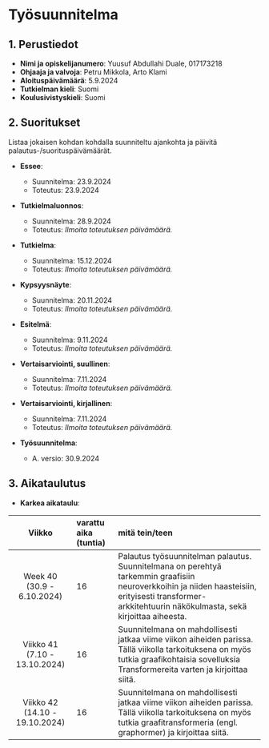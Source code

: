 # Työsuunnitelma

## 1. Perustiedot

- **Nimi ja opiskelijanumero**: Yuusuf Abdullahi Duale, 017173218
- **Ohjaaja ja valvoja**: Petru Mikkola, Arto Klami
- **Aloituspäivämäärä**: 5.9.2024
- **Tutkielman kieli**: Suomi
- **Koulusivistyskieli**: Suomi

## 2. Suoritukset

Listaa jokaisen kohdan kohdalla suunniteltu ajankohta ja päivitä palautus-/suorituspäivämäärät.

- **Essee**: 
  - Suunnitelma: 23.9.2024
  - Toteutus: 23.9.2024
- **Tutkielmaluonnos**: 
  - Suunnitelma: 28.9.2024
  - Toteutus: _Ilmoita toteutuksen päivämäärä._
- **Tutkielma**: 
  - Suunnitelma: 15.12.2024
  - Toteutus: _Ilmoita toteutuksen päivämäärä._
- **Kypsyysnäyte**: 
  - Suunnitelma: 20.11.2024
  - Toteutus: _Ilmoita toteutuksen päivämäärä._
- **Esitelmä**: 
  - Suunnitelma: 9.11.2024
  - Toteutus: _Ilmoita toteutuksen päivämäärä._

- **Vertaisarviointi, suullinen**: 
  - Suunnitelma: 7.11.2024
  - Toteutus: _Ilmoita toteutuksen päivämäärä._
- **Vertaisarviointi, kirjallinen**: 
  - Suunnitelma: 7.11.2024
  - Toteutus: _Ilmoita toteutuksen päivämäärä._
- **Työsuunnitelma**: 
  - A. versio: 30.9.2024


## 3. Aikataulutus

- **Karkea aikataulu**: 

| Viikko | varattu aika (tuntia) | mitä tein/teen
| :----:|:-----| :-----|
| Week 40 (30.9 - 6.10.2024) | 16| 	Palautus työsuunnitelman palautus. Suunnitelmana on perehtyä tarkemmin graafisiin neuroverkkoihin ja niiden haasteisiin, erityisesti transformer-arkkitehtuurin näkökulmasta, sekä kirjoittaa aiheesta.|
| Viikko 41 (7.10 - 13.10.2024) | 16 | Suunnitelmana on mahdollisesti jatkaa viime viikon aiheiden parissa. Tällä viikolla tarkoituksena on myös tutkia graafikohtaisia sovelluksia Transformereita varten ja kirjoittaa siitä. |
| Viikko 42 (14.10 - 19.10.2024) | 16 | Suunnitelmana on mahdollisesti jatkaa viime viikon aiheiden parissa. Tällä viikolla tarkoituksena on myös tutkia graafitransformeria (engl. graphormer) ja kirjoittaa siitä.|
  

